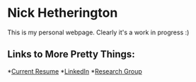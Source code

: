 # Nick Hetherington
This is my personal webpage. Clearly it's a work in progress :)

## Links to More Pretty Things:
*[Current Resume](Nick_Hetherington_Resume_June2019.pdf)
*[LinkedIn](https://www.linkedin.com/in/nickhetherington/)
*[Research Group](caris.mech.ubc.ca)
